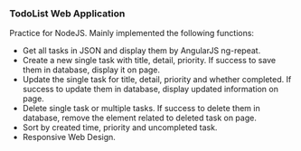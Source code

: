 ### TodoList Web Application

Practice for NodeJS. Mainly implemented the following functions:

+ Get all tasks in JSON and display them by AngularJS ng-repeat.
+ Create a new single task with title, detail, priority. If success to save them in database, display it on page.
+ Update the single task for title, detail, priority and whether completed. If success to update them in database, display updated information on page.
+ Delete single task or multiple tasks. If success to delete them in database, remove the element related to deleted task on page.
+ Sort by created time, priority and uncompleted task.
+ Responsive Web Design.
